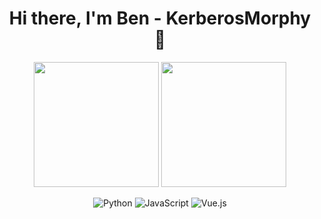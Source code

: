 <h1 align="center">Hi there, I'm Ben - KerberosMorphy 👋</h1>


<p align="center">
  <img height="200" src="https://github-readme-stats.vercel.app/api?username=KerberosMorphy&show_icons=true&theme=dracula&include_all_commits=true" />
  <img height="200" src="https://github-readme-stats.vercel.app/api/top-langs/?username=KerberosMorphy&theme=dracula&show_icons=true" />
</p>

<div align="center">  

![Python](https://img.shields.io/badge/-Python-3776AB?logo=python&style=flat&logoColor=ECECEC)
![JavaScript](https://img.shields.io/badge/-JavaScript-F7DF1E?style=flat&logo=javascript&logoColor=000000)
![Vue.js](https://img.shields.io/badge/-Vue.js-4FC08D?style=flat&logo=vue.js&logoColor=ECECEC)

</div>
<!--
## I'm currently working at Dimonoff, as a software developper.
- :brain: I have a ___ from [Laval University](https://www.ulaval.ca/) (Quebec)
- 🔭 I’m currently working on 
- 💬 Ask me about : 
- 📫 How to reach me: 
- :fox_face: 
- ⚡ Fun fact:  -->
